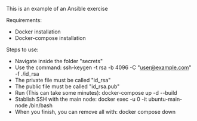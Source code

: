 This is an example of an Ansible exercise

Requirements: 
-   Docker installation 
-   Docker-compose installation

Steps to use: 
-   Navigate inside the folder "secrets"
-   Use the command: ssh-keygen -t rsa -b 4096 -C "user@example.com" -f ./id_rsa
-   The private file must be called "id_rsa"
-   The public file must be called "id_rsa.pub"
-   Run (This can take some minutes): docker-compose up -d --build 
-   Stablish SSH with the main node: docker exec -u 0 -it ubuntu-main-node /bin/bash
-   When you finish, you can remove all with: docker compose down
